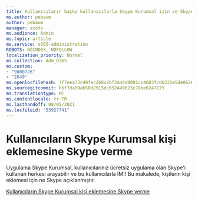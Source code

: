 ```yaml
---
title: Kullanıcıların başka kullanıcılarla Skype Kurumsal izin ve Skype sağlarm
ms.author: pebaum
author: pebaum
manager: scotv
ms.audience: Admin
ms.topic: article
ms.service: o365-administration
ROBOTS: NOINDEX, NOFOLLOW
localization_priority: Normal
ms.collection: Adm_O365
ms.custom:
- "9000726"
- "2649"
ms.openlocfilehash: 7f7eea73c49fec268c2bf2a44d0001cc4603fcd6331e5de0626862389f7cc04d
ms.sourcegitcommit: b5f7da89a650d2915dc652449623c78be6247175
ms.translationtype: MT
ms.contentlocale: tr-TR
ms.lasthandoff: 08/05/2021
ms.locfileid: "53927741"
---
```

# <a name="let-skype-for-business-users-add-skype-contacts"></a>Kullanıcıların Skype Kurumsal kişi eklemesine Skype verme

Uygulama Skype Kurumsal, kullanıcılarınız ücretsiz uygulama olan Skype'i kullanan herkesi arayabilir ve bu kullanıcılarla IM!! Bu makalede, kişilerin kişi eklemesi için ne Skype açıklanmıştır.

[Kullanıcıların Skype Kurumsal kişi eklemesine Skype verme](https://docs.microsoft.com/skypeforbusiness/set-up-skype-for-business-online/let-skype-for-business-users-add-skype-contacts)